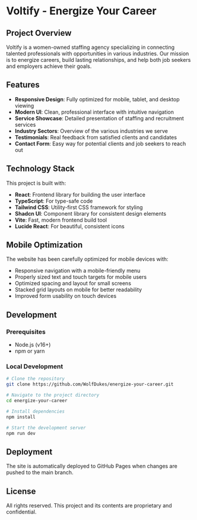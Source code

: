 # Voltify - Energize Your Career

## Project Overview

Voltify is a women-owned staffing agency specializing in connecting talented professionals with opportunities in various industries. Our mission is to energize careers, build lasting relationships, and help both job seekers and employers achieve their goals.

## Features

- **Responsive Design**: Fully optimized for mobile, tablet, and desktop viewing
- **Modern UI**: Clean, professional interface with intuitive navigation
- **Service Showcase**: Detailed presentation of staffing and recruitment services
- **Industry Sectors**: Overview of the various industries we serve
- **Testimonials**: Real feedback from satisfied clients and candidates
- **Contact Form**: Easy way for potential clients and job seekers to reach out

## Technology Stack

This project is built with:

- **React**: Frontend library for building the user interface
- **TypeScript**: For type-safe code
- **Tailwind CSS**: Utility-first CSS framework for styling
- **Shadcn UI**: Component library for consistent design elements
- **Vite**: Fast, modern frontend build tool
- **Lucide React**: For beautiful, consistent icons

## Mobile Optimization

The website has been carefully optimized for mobile devices with:

- Responsive navigation with a mobile-friendly menu
- Properly sized text and touch targets for mobile users
- Optimized spacing and layout for small screens
- Stacked grid layouts on mobile for better readability
- Improved form usability on touch devices

## Development

### Prerequisites

- Node.js (v16+)
- npm or yarn

### Local Development

```sh
# Clone the repository
git clone https://github.com/WolfDukes/energize-your-career.git

# Navigate to the project directory
cd energize-your-career

# Install dependencies
npm install

# Start the development server
npm run dev
```

## Deployment

The site is automatically deployed to GitHub Pages when changes are pushed to the main branch.

## License

All rights reserved. This project and its contents are proprietary and confidential.
